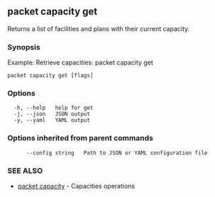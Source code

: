 ## packet capacity get

Returns a list of facilities and plans with their current capacity.

### Synopsis

Example:
Retrieve capacities:
packet capacity get


```
packet capacity get [flags]
```

### Options

```
  -h, --help   help for get
  -j, --json   JSON output
  -y, --yaml   YAML output
```

### Options inherited from parent commands

```
      --config string   Path to JSON or YAML configuration file
```

### SEE ALSO

* [packet capacity](packet_capacity.md)	 - Capacities operations

